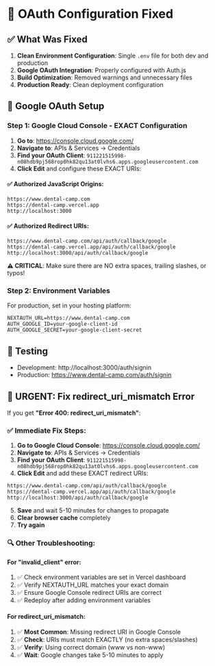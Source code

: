 # 🔧 OAuth Configuration Fixed

## ✅ What Was Fixed

1. **Clean Environment Configuration**: Single `.env` file for both dev and production
2. **Google OAuth Integration**: Properly configured with Auth.js
3. **Build Optimization**: Removed warnings and unnecessary files
4. **Production Ready**: Clean deployment configuration

## 🚀 Google OAuth Setup

### Step 1: Google Cloud Console - EXACT Configuration

1. **Go to**: https://console.cloud.google.com/
2. **Navigate to**: APIs & Services → Credentials
3. **Find your OAuth Client**: `911221515998-n08hdb9pj568rop0hk82qu13at0lvhs6.apps.googleusercontent.com`
4. **Click Edit** and configure these EXACT URIs:

#### ✅ Authorized JavaScript Origins:
```
https://www.dental-camp.com
https://dental-camp.vercel.app
http://localhost:3000
```

#### ✅ Authorized Redirect URIs:
```
https://www.dental-camp.com/api/auth/callback/google
https://dental-camp.vercel.app/api/auth/callback/google
http://localhost:3000/api/auth/callback/google
```

**⚠️ CRITICAL**: Make sure there are NO extra spaces, trailing slashes, or typos!

### Step 2: Environment Variables
For production, set in your hosting platform:
```
NEXTAUTH_URL=https://www.dental-camp.com
AUTH_GOOGLE_ID=your-google-client-id
AUTH_GOOGLE_SECRET=your-google-client-secret
```

## 🧪 Testing
- Development: http://localhost:3000/auth/signin
- Production: https://www.dental-camp.com/auth/signin

## 🚨 **URGENT: Fix redirect_uri_mismatch Error**

If you get **"Error 400: redirect_uri_mismatch"**:

### ✅ **Immediate Fix Steps:**

1. **Go to Google Cloud Console**: https://console.cloud.google.com/
2. **Navigate to**: APIs & Services → Credentials
3. **Find your OAuth Client**: `911221515998-n08hdb9pj568rop0hk82qu13at0lvhs6.apps.googleusercontent.com`
4. **Click Edit** and add these EXACT redirect URIs:

```
https://www.dental-camp.com/api/auth/callback/google
https://dental-camp.vercel.app/api/auth/callback/google
http://localhost:3000/api/auth/callback/google
```

5. **Save** and wait 5-10 minutes for changes to propagate
6. **Clear browser cache** completely
7. **Try again**

### 🔍 **Other Troubleshooting:**

#### For "invalid_client" error:
1. ✅ Check environment variables are set in Vercel dashboard
2. ✅ Verify NEXTAUTH_URL matches your exact domain
3. ✅ Ensure Google Console redirect URIs are correct
4. ✅ Redeploy after adding environment variables

#### For redirect_uri_mismatch:
1. ✅ **Most Common**: Missing redirect URI in Google Console
2. ✅ **Check**: URIs must match EXACTLY (no extra spaces/slashes)
3. ✅ **Verify**: Using correct domain (www vs non-www)
4. ✅ **Wait**: Google changes take 5-10 minutes to apply
